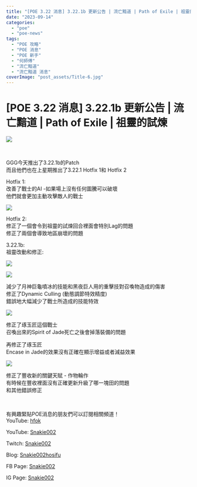 ```yaml
---
title: "[POE 3.22 消息] 3.22.1b 更新公告 | 流亡黯道 | Path of Exile | 祖靈的試煉"
date: "2023-09-14"
categories: 
  - "poe"
  - "poe-news"
tags: 
  - "POE 攻略"
  - "POE 消息"
  - "POE 新手"
  - "何師傅"
  - "流亡黯道"
  - "流亡黯道 消息"
coverImage: "post_assets/Title-6.jpg"
---
```


# \[POE 3.22 消息\] 3.22.1b 更新公告 | 流亡黯道 | Path of Exile | 祖靈的試煉

  
![](post_assets/Title-6-1024x576.jpg)  

  
   

  
GGG今天推出了3.22.1b的Patch  
而且他們也在上星期推出了3.22.1 Hotfix 1和 Hotfix 2  

  
Hotfix 1:  
改善了戰士的AI -如果場上沒有任何圖騰可以破壞  
他們就會更加主動攻擊敵人的戰士  

  
![](post_assets/1-2.jpeg)  

  
Hotfix 2:  
修正了一個會令到祖靈的試煉回合裡面會特別Lag的問題  
修正了兩個會導致地區崩壞的問題  

  
3.22.1b:  
祖靈改動和修正:  

  
![](post_assets/2-1-1.png)  

  
![](post_assets/2-2-1.png)  

  
減少了月神巨龜噴冰的技能和黑夜巨人用的重擊技對召喚物造成的傷害  
修正了Dynamic Culling (動態調節特效精度)  
錯誤地大幅減少了戰士所造成的技能特效  

  
![](post_assets/2-3-1.png)  

  
修正了琢玉匠這個戰士  
召喚出來的Spirit of Jade死亡之後會掉落裝備的問題  

  
再修正了琢玉匠  
Encase in Jade的效果沒有正確在顯示增益或者減益效果  

  
![](post_assets/3-7.png)  

  
修正了豐收新的關鍵天賦 - 作物輪作  
有時候在豐收裡面沒有正確更新升級了哪一塊田的問題  
和其他錯誤修正  

  
   

  
有興趣緊貼POE消息的朋友們可以訂閱相關頻道！  
YouTube: [hfok](https://www.youtube.com/channel/UC2m4uqcEr8pIxkO6odaDHjw/)  

  
YouTube: [Snakie002](https://www.youtube.com/c/Snakie002/)  

  
Twitch: [Snakie002](https://www.twitch.tv/snakie002/)  

  
Blog: [Snakie002hosifu](https://snakie002hosifu.blog/)  

  
FB Page: [Snakie002](https://www.facebook.com/Snakie002/)  

  
IG Page: [Snakie002](https://www.instagram.com/snakie002/)
